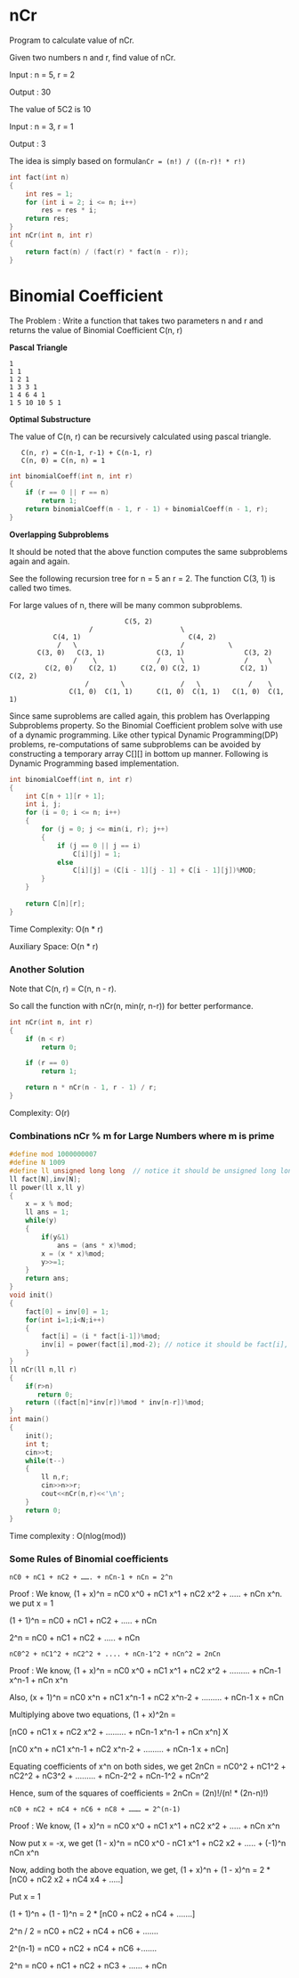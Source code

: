 # nCr

Program to calculate value of nCr.
    
Given two numbers n and r, find value of nCr.

Input :  n = 5, r = 2

Output : 30

The value of 5C2 is 10

Input : n = 3, r = 1

Output : 3

The idea is simply based on formula`nCr = (n!) / ((n-r)! * r!)`

```cpp
int fact(int n) 
{ 
    int res = 1; 
    for (int i = 2; i <= n; i++) 
        res = res * i; 
    return res; 
} 
int nCr(int n, int r) 
{ 
    return fact(n) / (fact(r) * fact(n - r)); 
} 
```

# Binomial Coefficient

The Problem : Write a function that takes two parameters n and r and returns the value of Binomial Coefficient C(n, r)
    
**Pascal Triangle**
```
1  
1 1 
1 2 1 
1 3 3 1 
1 4 6 4 1 
1 5 10 10 5 1 
```
**Optimal Substructure**

The value of C(n, r) can be recursively calculated using pascal triangle.

```
   C(n, r) = C(n-1, r-1) + C(n-1, r)
   C(n, 0) = C(n, n) = 1
```
```CPP
int binomialCoeff(int n, int r)  
{  
    if (r == 0 || r == n)  
        return 1;  
    return binomialCoeff(n - 1, r - 1) + binomialCoeff(n - 1, r);  
}  
```
**Overlapping Subproblems**

It should be noted that the above function computes the same subproblems again and again.
    
See the following recursion tree for n = 5 an r = 2. The function C(3, 1) is called two times.
    
For large values of n, there will be many common subproblems.
```
                             C(5, 2)
                    /                      \
           C(4, 1)                           C(4, 2)
            /   \                          /           \
       C(3, 0)   C(3, 1)             C(3, 1)               C(3, 2)
                /    \               /     \               /     \
         C(2, 0)    C(2, 1)      C(2, 0) C(2, 1)          C(2, 1)  C(2, 2)
                   /        \              /   \            /    \
               C(1, 0)  C(1, 1)      C(1, 0)  C(1, 1)   C(1, 0)  C(1, 1)
```
Since same suproblems are called again, this problem has Overlapping Subproblems property.
So the Binomial Coefficient problem solve with use of a dynamic programming.
Like other typical Dynamic Programming(DP) problems, re-computations of same subproblems can be avoided by 
constructing a temporary array C[][] in bottom up manner. Following is Dynamic Programming based implementation.
```cpp
int binomialCoeff(int n, int r) 
{ 
    int C[n + 1][r + 1]; 
    int i, j;
    for (i = 0; i <= n; i++) 
    { 
        for (j = 0; j <= min(i, r); j++) 
        { 
            if (j == 0 || j == i) 
                C[i][j] = 1; 
            else
                C[i][j] = (C[i - 1][j - 1] + C[i - 1][j])%MOD; 
        } 
    } 
  
    return C[n][r]; 
} 
```
Time Complexity: O(n * r)

Auxiliary Space: O(n * r)

### Another Solution

Note that C(n, r) = C(n, n - r).

So call the function with nCr(n, min(r, n-r)) for better performance.
 
```cpp 
int nCr(int n, int r) 
{
    if (n < r)
        return 0;

    if (r == 0)
        return 1;

    return n * nCr(n - 1, r - 1) / r;
}
```
Complexity: O(r)

### Combinations nCr % m for Large Numbers where m is prime

```cpp
#define mod 1000000007
#define N 1009
#define ll unsigned long long  // notice it should be unsigned long long, there wrong answer with long long
ll fact[N],inv[N];
ll power(ll x,ll y)
{
    x = x % mod;
    ll ans = 1;
    while(y)
    {
        if(y&1)
            ans = (ans * x)%mod;
        x = (x * x)%mod;
        y>>=1;
    }
    return ans;
}
void init()
{
    fact[0] = inv[0] = 1;
    for(int i=1;i<N;i++)
    {
        fact[i] = (i * fact[i-1])%mod;
        inv[i] = power(fact[i],mod-2); // notice it should be fact[i], there was wrong answer with i
    }
}
ll nCr(ll n,ll r)
{
    if(r>n)
       return 0;
    return ((fact[n]*inv[r])%mod * inv[n-r])%mod;
}
int main()
{
    init();
    int t;
    cin>>t;
    while(t--)
    {
        ll n,r;
        cin>>n>>r;
        cout<<nCr(n,r)<<'\n';
    }
    return 0;
}
```
Time complexity : O(nlog(mod))

### Some Rules of Binomial coefficients

```nC0 + nC1 + nC2 + ……. + nCn-1 + nCn = 2^n```

Proof : We know, (1 + x)^n = nC0 x^0 + nC1 x^1 + nC2 x^2 + ..... + nCn x^n. we put x = 1

(1 + 1)^n = nC0 + nC1 + nC2 + ..... + nCn

2^n = nC0 + nC1 + nC2 + ..... + nCn

```nC0^2 + nC1^2 + nC2^2 + .... + nCn-1^2 + nCn^2 = 2nCn```

Proof : We know, (1 + x)^n = nC0 x^0 + nC1 x^1 + nC2 x^2 + ......... + nCn-1 x^n-1 + nCn x^n

Also, (x + 1)^n = nC0 x^n + nC1 x^n-1 + nC2 x^n-2 + ......... + nCn-1 x + nCn

Multiplying above two equations, (1 + x)^2n =

[nC0 + nC1 x + nC2 x^2 + ......... + nCn-1 x^n-1 + nCn x^n] X

[nC0 x^n + nC1 x^n-1 + nC2 x^n-2 + ......... + nCn-1 x + nCn]

Equating coefficients of x^n on both sides, we get 2nCn = nC0^2 + nC1^2 + nC2^2 + nC3^2 + ......... + nCn-2^2 + nCn-1^2 + nCn^2

Hence, sum of the squares of coefficients = 2nCn = (2n)!/(n! * (2n-n)!)

```nC0 + nC2 + nC4 + nC6 + nC8 + ……… = 2^(n-1)```

Proof : We know, (1 + x)^n = nC0 x^0 + nC1 x^1 + nC2 x^2 + ..... + nCn x^n

Now put x = -x, we get (1 - x)^n = nC0 x^0 - nC1 x^1 + nC2 x2 + ..... + (-1)^n nCn x^n

Now, adding both the above equation, we get, (1 + x)^n + (1 - x)^n = 2 * [nC0 + nC2 x2 + nC4 x4 + .....]

Put x = 1

(1 + 1)^n + (1 - 1)^n = 2 * [nC0 + nC2 + nC4 + .......]

2^n / 2 = nC0 + nC2 + nC4 + nC6 + .......

2^(n-1) = nC0 + nC2 + nC4 + nC6 +.......

2^n = nC0 + nC1 + nC2 + nC3 + ...... + nCn
